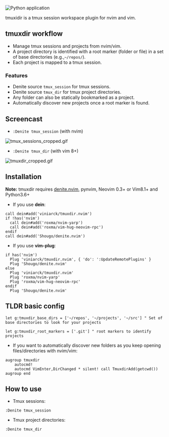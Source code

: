 ![Python application](https://github.com/viniarck/tmuxdir.nvim/workflows/Python%20application/badge.svg?branch=master)

tmuxidir is a tmux session workspace plugin for nvim and vim.

## tmuxdir workflow

- Manage tmux sessions and projects from nvim/vim.
- A project directory is identified with a root marker (folder or file) in a set of base directories (e.g.,`~/repos/`).
- Each project is mapped to a tmux session.

### Features

- Denite source `tmux_session` for tmux sessions.
- Denite source `tmux_dir` for tmux project directories.
- Any folder can also be statically bookmarked as a project.
- Automatically discover new projects once a root marker is found.

## Screencast

- `:Denite tmux_session` (with nvim)

![tmux_sessions_cropped.gif](https://s5.gifyu.com/images/tmux_sessions_cropped.gif)

- `:Denite tmux_dir` (with vim 8+)

![tmuxdir_cropped.gif](https://s5.gifyu.com/images/tmuxdir_cropped.gif)

## Installation

**Note:** tmuxdir requires [denite.nvim](https://github.com/Shougo/denite.nvim), pynvim, Neovim 0.3+ or Vim8.1+ and Python3.6+

- If you use **dein**:

```viml
call dein#add('viniarck/tmuxdir.nvim')
if !has('nvim')
  call dein#add('roxma/nvim-yarp')
  call dein#add('roxma/vim-hug-neovim-rpc')
endif
call dein#add('Shougo/denite.nvim')
```

- If you use **vim-plug**:

```viml
if has('nvim')
  Plug 'viniarck/tmuxdir.nvim', { 'do': ':UpdateRemotePlugins' }
  Plug 'Shougo/denite.nvim'
else
  Plug 'viniarck/tmuxdir.nvim'
  Plug 'roxma/nvim-yarp'
  Plug 'roxma/vim-hug-neovim-rpc'
endif
  Plug 'Shougo/denite.nvim'
```

## TLDR basic config


```viml
let g:tmuxdir_base_dirs = ['~/repos', '~/projects', '~/src'] " Set of base directories to look for your projects

let g:tmuxdir_root_markers = ['.git'] " root markers to identify projects
```
- If you want to automatically discover new folders as you keep opening files/directories with nvim/vim:

```viml
augroup tmuxdir
    autocmd!
    autocmd VimEnter,DirChanged * silent! call TmuxdirAdd(getcwd())
augroup end
```

## How to use

- Tmux sessions:

```
:Denite tmux_session
```

- Tmux project directories:

```
:Denite tmux_dir
```

